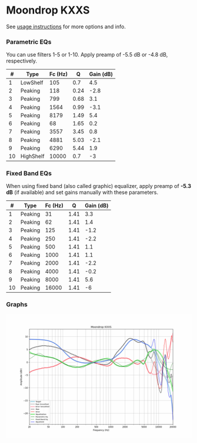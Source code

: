 # Moondrop KXXS
See [usage instructions](https://github.com/jaakkopasanen/AutoEq#usage) for more options and info.

### Parametric EQs
You can use filters 1-5 or 1-10. Apply preamp of -5.5 dB or -4.8 dB, respectively.

|   # | Type      |   Fc (Hz) |    Q |   Gain (dB) |
|-----|-----------|-----------|------|-------------|
|   1 | LowShelf  |       105 | 0.7  |         4.5 |
|   2 | Peaking   |       118 | 0.24 |        -2.8 |
|   3 | Peaking   |       799 | 0.68 |         3.1 |
|   4 | Peaking   |      1564 | 0.99 |        -3.1 |
|   5 | Peaking   |      8179 | 1.49 |         5.4 |
|   6 | Peaking   |        68 | 1.65 |         0.2 |
|   7 | Peaking   |      3557 | 3.45 |         0.8 |
|   8 | Peaking   |      4881 | 5.03 |        -2.1 |
|   9 | Peaking   |      6290 | 5.44 |         1.9 |
|  10 | HighShelf |     10000 | 0.7  |        -3   |

### Fixed Band EQs
When using fixed band (also called graphic) equalizer, apply preamp of **-5.3 dB** (if available) and set gains manually with these parameters.

|   # | Type    |   Fc (Hz) |    Q |   Gain (dB) |
|-----|---------|-----------|------|-------------|
|   1 | Peaking |        31 | 1.41 |         3.3 |
|   2 | Peaking |        62 | 1.41 |         1.4 |
|   3 | Peaking |       125 | 1.41 |        -1.2 |
|   4 | Peaking |       250 | 1.41 |        -2.2 |
|   5 | Peaking |       500 | 1.41 |         1.1 |
|   6 | Peaking |      1000 | 1.41 |         1.1 |
|   7 | Peaking |      2000 | 1.41 |        -2.2 |
|   8 | Peaking |      4000 | 1.41 |        -0.2 |
|   9 | Peaking |      8000 | 1.41 |         5.6 |
|  10 | Peaking |     16000 | 1.41 |        -6   |

### Graphs
![](./Moondrop%20KXXS.png)
